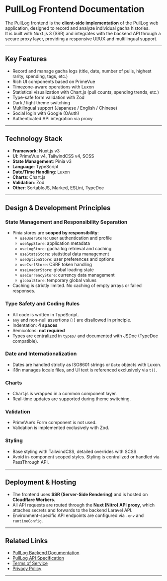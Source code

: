 # PullLog Frontend Documentation

The PullLog frontend is the **client-side implementation** of the PullLog web application, designed to record and analyze individual gacha histories.  
It is built with Nuxt.js 3 (SSR) and integrates with the backend API through a secure proxy layer, providing a responsive UI/UX and multilingual support.

---

## Key Features

- Record and manage gacha logs (title, date, number of pulls, highest rarity, spending, tags, etc.)
- Rich UI components based on PrimeVue
- Timezone-aware operations with Luxon
- Statistical visualization with Chart.js (pull counts, spending trends, etc.)
- Type-safe form validation with Zod
- Dark / light theme switching
- Multilingual support (Japanese / English / Chinese)
- Social login with Google (OAuth)
- Authenticated API integration via proxy

---

## Technology Stack

- **Framework**: Nuxt.js v3
- **UI**: PrimeVue v4, TailwindCSS v4, SCSS
- **State Management**: Pinia v3
- **Language**: TypeScript
- **Date/Time Handling**: Luxon
- **Charts**: Chart.js
- **Validation**: Zod
- **Other**: SortableJS, Marked, ESLint, TypeDoc

---

## Design & Development Principles

### State Management and Responsibility Separation
- Pinia stores are **scoped by responsibility**:
  - `useUserStore`: user authentication and profile
  - `useAppStore`: application metadata
  - `useLogStore`: gacha log retrieval and caching
  - `useStatsStore`: statistical data management
  - `useOptionStore`: user preferences and options
  - `useCsrfStore`: CSRF token handling
  - `useLoaderStore`: global loading state
  - `useCurrencyStore`: currency data management
  - `globalStore`: temporary global values
- Caching is strictly limited. No caching of empty arrays or failed responses.

### Type Safety and Coding Rules
- All code is written in TypeScript.  
- `any` and non-null assertions (`!`) are disallowed in principle.  
- Indentation: **4 spaces**  
- Semicolons: **not required**  
- Types are centralized in `types/` and documented with JSDoc (TypeDoc compatible).

### Date and Internationalization
- Dates are handled strictly as ISO8601 strings or `Date` objects with Luxon.  
- i18n manages locale files, and UI text is referenced exclusively via `t()`.

### Charts
- Chart.js is wrapped in a common component layer.  
- Real-time updates are supported during theme switching.

### Validation
- PrimeVue’s Form component is not used.  
- Validation is implemented exclusively with Zod.

### Styling
- Base styling with TailwindCSS, detailed overrides with SCSS.  
- Avoid in-component scoped styles. Styling is centralized or handled via PassThrough API.

---

## Deployment & Hosting

- The frontend uses **SSR (Server-Side Rendering)** and is hosted on **Cloudflare Workers**.  
- All API requests are routed through the **Nuxt (Nitro) API proxy**, which attaches secrets and forwards to the backend Laravel API.  
- Environment-specific API endpoints are configured via `.env` and `runtimeConfig`.

---

## Related Links

- [PullLog Backend Documentation](./backend.md)
- [PullLog API Specification](../docs/api_overview.md)
- [Terms of Service](../public/docs/terms_en.md)  
- [Privacy Policy](../public/docs/privacy_policy_en.md)

---
